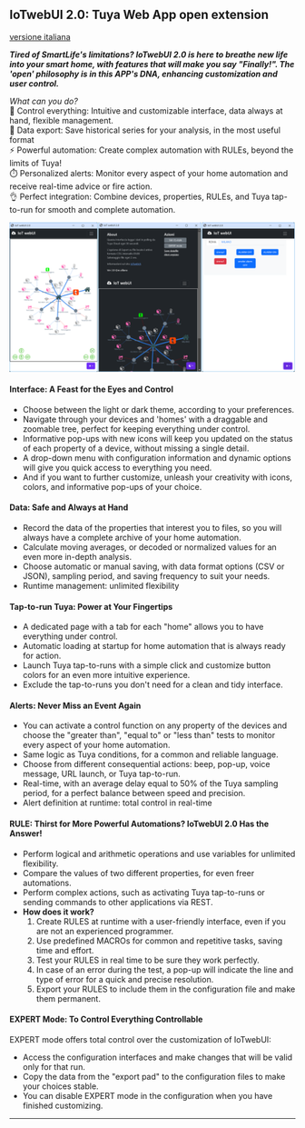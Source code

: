 ## IoTwebUI 2.0: Tuya Web App open extension

[versione italiana](https://github.com/msillano/IoTwebUI/blob/main/LEGGIMI20.md)

**_Tired of SmartLife's limitations? IoTwebUI 2.0 is here to breathe new life into your smart home, with features that will make you say "Finally!". The 'open' philosophy is in this APP's DNA, enhancing customization and user control._**

_What can you do?_<br>
 👀 Control everything: Intuitive and customizable interface, data always at hand, flexible management.<br>
🔬 Data export: Save historical series for your analysis, in the most useful format<br>
⚡️ Powerful automation: Create complex automation with RULEs, beyond the limits of Tuya!<br>
⏱️ Personalized alerts: Monitor every aspect of your home automation and receive real-time advice or fire action.<br>
👌 Perfect integration: Combine devices, properties, RULEs, and Tuya tap-to-run for smooth and complete automation.

 ![aspetto della versione 2.0](https://github.com/msillano/IoTwebUI/blob/main/pics/ver20-look.png?raw=true)

#### Interface: A Feast for the Eyes and Control

- Choose between the light or dark theme, according to your preferences.
- Navigate through your devices and 'homes' with a draggable and zoomable tree, perfect for keeping everything under control.
- Informative pop-ups with new icons will keep you updated on the status of each property of a device, without missing a single detail.
- A drop-down menu with configuration information and dynamic options will give you quick access to everything you need.
- And if you want to further customize, unleash your creativity with icons, colors, and informative pop-ups of your choice.

#### Data: Safe and Always at Hand

- Record the data of the properties that interest you to files, so you will always have a complete archive of your home automation.
- Calculate moving averages, or decoded or normalized values for an even more in-depth analysis.
- Choose automatic or manual saving, with data format options (CSV or JSON), sampling period, and saving frequency to suit your needs.
- Runtime management: unlimited flexibility

#### Tap-to-run Tuya: Power at Your Fingertips

- A dedicated page with a tab for each "home" allows you to have everything under control.
- Automatic loading at startup for home automation that is always ready for action.
- Launch Tuya tap-to-runs with a simple click and customize button colors for an even more intuitive experience.
- Exclude the tap-to-runs you don't need for a clean and tidy interface.

#### Alerts: Never Miss an Event Again

- You can activate a control function on any property of the devices and choose the "greater than", "equal to" or "less than" tests to monitor every aspect of your home automation.
- Same logic as Tuya conditions, for a common and reliable language.
- Choose from different consequential actions: beep, pop-up, voice message, URL launch, or Tuya tap-to-run.
- Real-time, with an average delay equal to 50% of the Tuya sampling period, for a perfect balance between speed and precision.
- Alert definition at runtime: total control in real-time

#### RULE: Thirst for More Powerful Automations? IoTwebUI 2.0 Has the Answer!

- Perform logical and arithmetic operations and use variables for unlimited flexibility.
- Compare the values of two different properties, for even freer automations.
- Perform complex actions, such as activating Tuya tap-to-runs or sending commands to other applications via REST.
- **How does it work?**
  1. Create RULES at runtime with a user-friendly interface, even if you are not an experienced programmer.
  2. Use predefined MACROs for common and repetitive tasks, saving time and effort.
  3. Test your RULES in real time to be sure they work perfectly.
  4. In case of an error during the test, a pop-up will indicate the line and type of error for a quick and precise resolution.
  5. Export your RULES to include them in the configuration file and make them permanent.

#### EXPERT Mode: To Control Everything Controllable

EXPERT mode offers total control over the customization of IoTwebUI:
- Access the configuration interfaces and make changes that will be valid only for that run.
- Copy the data from the "export pad" to the configuration files to make your choices stable.
- You can disable EXPERT mode in the configuration when you have finished customizing.

<hr>
